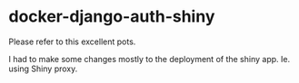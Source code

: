 # docker-django-auth-shiny

Please refer to this excellent pots.

I had to make some changes mostly to the deployment of the shiny app. Ie. using Shiny proxy.
